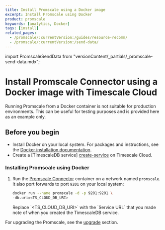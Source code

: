 ```yaml
---
title: Install Promscale using a Docker image
excerpt: Install Promscale using Docker
product: promscale
keywords: [analytics, Docker]
tags: [install]
related_pages:
  - /promscale/:currentVersion:/guides/resource-recomm/
  - /promscale/:currentVersion:/send-data/
---
```


import PromscaleSendData from "versionContent/_partials/_promscale-send-data.mdx";

# Install Promscale Connector using a Docker image with Timescale Cloud

<highlight type="warning">
Running Promscale from a Docker container is not suitable for production
environments. This can be useful for testing purposes and is provided here as an
example only.
</highlight>

## Before you begin

*   Install Docker on your local system. For packages and instructions, see 
    the [Docker installation documentation][docker-install].
*   Create a [TimescaleDB service] [create-service] on Timescale Cloud.

<procedure>

### Installing Promscale using Docker

1.  Run the [Promscale Connector][promscale-docker-image] container on a network
    named `promscale`. It also port forwards to port `9201` on your local system:

    ```bash
    docker run --name promscale -d -p 9201:9201 \
    -db.uri=<TS_CLOUD_DB_URI>
    ```

    <highlight type="note">
    Replace `&lt;TS_CLOUD_DB_URI&gt;` with the `Service URL` that you made note of
    when you created the TimescaleDB service.

</highlight>

</procedure>

<PromscaleSendData />

For upgrading the Promscale, see the [upgrade][upgrade-promscale] section.

[docker-install]: https://docs.docker.com/get-docker/
[promscale-docker-image]: https://hub.docker.com/r/timescale/promscale/tags
[create-service]: /promscale/:currentVersion:/installation/promscale-with-timescale-cloud/
[upgrade-promscale]: /promscale/:currentVersion:/guides/upgrade/